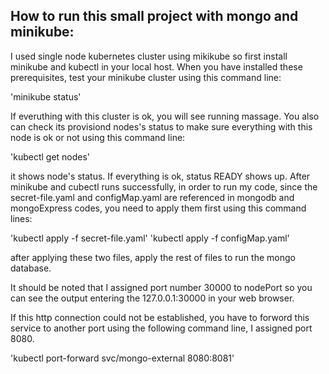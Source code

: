 ## How to run this small project with mongo and minikube:

I used single node kubernetes cluster using mikikube so first install minikube and kubectl in your local host. 
When you have installed these prerequisites, test your minikube cluster using this command line:

'minikube status'

If everuthing with this cluster is ok, you will see running massage. 
You also can check its provisiond nodes's status to make sure everything with this node is ok or not using this command line: 

'kubectl get nodes'

it shows node's status. If everything is ok, status READY shows up.
After minikube and cubectl runs successfully, in order to run my code, since the secret-file.yaml and configMap.yaml are referenced in mongodb and mongoExpress codes, you need to apply them first using this command lines:

'kubectl apply -f secret-file.yaml'
'kubectl apply -f configMap.yaml'

after applying these two files, apply the rest of files to run the mongo database. 

It should be noted that I assigned port number 30000 to nodePort so you can see the output entering the 127.0.0.1:30000 in your web browser.

If this http connection could not be established, you have to forword this service to another port using the following command line, I assigned port 8080.

'kubectl port-forward svc/mongo-external 8080:8081'
